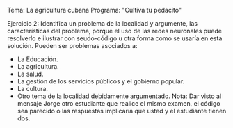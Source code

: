 Tema: La agricultura cubana 
Programa: "Cultiva tu pedacito"


Ejercicio 2:
Identifica un problema de la localidad y argumente, las características del problema, porque el uso de las redes neuronales puede resolverlo e ilustrar con seudo-código u otra forma como se usaría en esta solución. Pueden ser problemas asociados a:
* La Educación.
* La agricultura.
* La salud.
* La gestión de los servicios públicos y el gobierno popular.
* La cultura.
* Otro tema de la localidad debidamente argumentado.
Nota: Dar visto al mensaje Jorge otro estudiante que realice el mismo examen, el código sea parecido o las respuestas implicaría que usted y el estudiante tienen dos.

